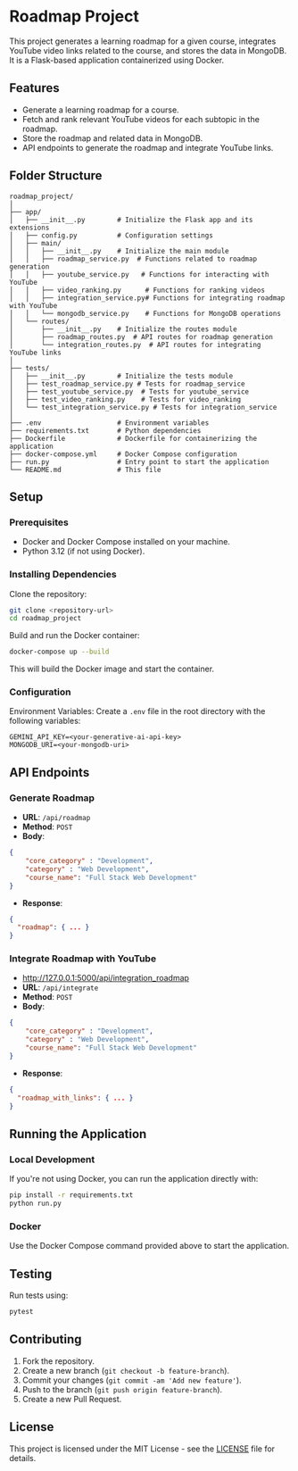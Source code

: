 # Roadmap Project

This project generates a learning roadmap for a given course, integrates YouTube video links related to the course, and stores the data in MongoDB. It is a Flask-based application containerized using Docker.

## Features

- Generate a learning roadmap for a course.
- Fetch and rank relevant YouTube videos for each subtopic in the roadmap.
- Store the roadmap and related data in MongoDB.
- API endpoints to generate the roadmap and integrate YouTube links.

## Folder Structure

```plaintext
roadmap_project/
│
├── app/
│   ├── __init__.py        # Initialize the Flask app and its extensions
│   ├── config.py          # Configuration settings
│   ├── main/
│   │   ├── __init__.py    # Initialize the main module
│   │   ├── roadmap_service.py  # Functions related to roadmap generation
│   │   ├── youtube_service.py   # Functions for interacting with YouTube
│   │   ├── video_ranking.py      # Functions for ranking videos
│   │   ├── integration_service.py# Functions for integrating roadmap with YouTube
│   │   └── mongodb_service.py    # Functions for MongoDB operations
│   └── routes/
│       ├── __init__.py    # Initialize the routes module
│       ├── roadmap_routes.py  # API routes for roadmap generation
│       └── integration_routes.py  # API routes for integrating YouTube links
│
├── tests/
│   ├── __init__.py        # Initialize the tests module
│   ├── test_roadmap_service.py # Tests for roadmap_service
│   ├── test_youtube_service.py  # Tests for youtube_service
│   ├── test_video_ranking.py    # Tests for video_ranking
│   └── test_integration_service.py # Tests for integration_service
│
├── .env                   # Environment variables
├── requirements.txt       # Python dependencies
├── Dockerfile             # Dockerfile for containerizing the application
├── docker-compose.yml     # Docker Compose configuration
├── run.py                 # Entry point to start the application
└── README.md              # This file
```

## Setup

### Prerequisites

- Docker and Docker Compose installed on your machine.
- Python 3.12 (if not using Docker).

### Installing Dependencies

Clone the repository:

```bash
git clone <repository-url>
cd roadmap_project
```

Build and run the Docker container:

```bash
docker-compose up --build
```

This will build the Docker image and start the container.

### Configuration

Environment Variables: Create a `.env` file in the root directory with the following variables:

```env
GEMINI_API_KEY=<your-generative-ai-api-key>
MONGODB_URI=<your-mongodb-uri>
```

## API Endpoints

### Generate Roadmap

- **URL**: `/api/roadmap`
- **Method**: `POST`
- **Body**:
```json
{
    "core_category" : "Development",
    "category" : "Web Development",
    "course_name": "Full Stack Web Development"
}

```
- **Response**:
```json
{
  "roadmap": { ... }
}
```

### Integrate Roadmap with YouTube

- http://127.0.0.1:5000/api/integration_roadmap
- **URL**: `/api/integrate`
- **Method**: `POST`
- **Body**:
```json
{
    "core_category" : "Development",
    "category" : "Web Development",
    "course_name": "Full Stack Web Development"
}

```
- **Response**:
```json
{
  "roadmap_with_links": { ... }
}
```

## Running the Application

### Local Development

If you're not using Docker, you can run the application directly with:

```bash
pip install -r requirements.txt
python run.py
```

### Docker

Use the Docker Compose command provided above to start the application.

## Testing

Run tests using:

```bash
pytest
```

## Contributing

1. Fork the repository.
2. Create a new branch (`git checkout -b feature-branch`).
3. Commit your changes (`git commit -am 'Add new feature'`).
4. Push to the branch (`git push origin feature-branch`).
5. Create a new Pull Request.

## License

This project is licensed under the MIT License - see the [LICENSE](LICENSE) file for details.
